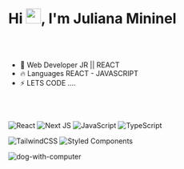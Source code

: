 


<h1 align="left">Hi <img src="https://raw.githubusercontent.com/kaueMarques/kaueMarques/master/hi.gif" height="30px">, I'm Juliana Mininel</h1>



 



<br><br>


- 🧶 Web Developer JR || REACT
- 🔥 Languages REACT - JAVASCRIPT 
- ⚡ LETS CODE ....


<br><br>

![React](https://img.shields.io/badge/react-%2320232a.svg?style=for-the-badge&logo=react&logoColor=%2361DAFB)
![Next JS](https://img.shields.io/badge/Next-black?style=for-the-badge&logo=next.js&logoColor=white)
![JavaScript](https://img.shields.io/badge/javascript-%23323330.svg?style=for-the-badge&logo=javascript&logoColor=%23F7DF1E)
![TypeScript](https://img.shields.io/badge/typescript-%23007ACC.svg?style=for-the-badge&logo=typescript&logoColor=white)
 
![TailwindCSS](https://img.shields.io/badge/tailwindcss-%2338B2AC.svg?style=for-the-badge&logo=tailwind-css&logoColor=white)
![Styled Components](https://img.shields.io/badge/styled--components-DB7093?style=for-the-badge&logo=styled-components&logoColor=white)

![dog-with-computer](https://github.com/jmininel/jmininel/assets/57683000/31cdf4da-0bf1-4522-afab-084826091dec)

<br><br>

